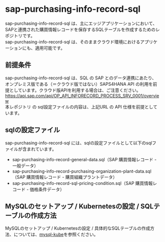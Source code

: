 # sap-purchasing-info-record-sql
sap-purchasing-info-record-sql は、主にエッジアプリケーションにおいて、SAPと連携された購買情報レコードを保存するSQLテーブルを作成するためのレポジトリです。  
sap-purchasing-info-record-sql は、そのままクラウド環境におけるアプリケーションにも、適用可能です。  

## 前提条件  
sap-purchasing-info-record-sql は、SQL の SAP とのデータ連携にあたり、オンプレミス版である（＝クラウド版ではない）SAPS4HANA API の利用を前提としています。クラウド版APIを利用する場合は、ご注意ください。  
https://api.sap.com/api/OP_API_INFORECORD_PROCESS_SRV_0001/overview  
本レポジトリ の sql設定ファイルの内容は、上記URL の API 仕様を前提としています。  

## sqlの設定ファイル
sap-purchasing-info-record-sql には、sqlの設定ファイルとして以下のsqlファイルが含まれています。  
 
* sap-purchasing-info-record-general-data.sql（SAP 購買情報レコード - 一般データ）  
* sap-purchasing-info-record-purchasing-organization-plant-data.sql（SAP 購買情報レコード - 購買組織プラントデータ）
* sap-purchasing-info-record-sql-pricing-condition.sql（SAP 購買情報レコード - 価格条件データ）

## MySQLのセットアップ / Kubernetesの設定 / SQLテーブルの作成方法
MySQLのセットアップ / Kubernetesの設定 / 具体的なSQLテーブルの作成方法、については、[mysql-kube](https://github.com/latonaio/mysql-kube)を参照ください。